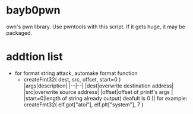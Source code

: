 # bayb0pwn
own's pwn library.
Use pwntools with this script.
If it gets huge, it may be packaged.

# addtion list
- for format string attack, automake format function  
  - createFmt32( dest, src, offset, start=0 )  
    |args|description|
    |--|--|
    |dest|overwrite destination address|
    |src|overwrite source address|
    |offset|offset of printf's args |
    |start=0|length of string already output( deafult is 0 )|
    for example:  
      createFmt32( elf.got["atoi"], elf.plt["system"], 7 )

